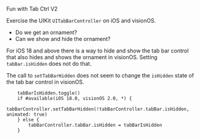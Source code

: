 Fun with Tab Ctrl V2

Exercise the UIKit `UITabBarController` on iOS and visionOS. 

- Do we get an ornament?
- Can we show and hide the ornament?

For iOS 18 and above there is a way to hide and show the tab bar control that also hides and shows the ornament in visionOS. Setting `tabBar.isHidden` does not do that.

The call to `setTabBarHidden` does not seem to change the `isHidden` state of the tab bar control in visionOS.

```
    tabBarIsHidden.toggle()
    if #available(iOS 18.0, visionOS 2.0, *) {
        tabBarController.setTabBarHidden(!tabBarController.tabBar.isHidden, animated: true)
    } else {
        tabBarController.tabBar.isHidden = tabBarIsHidden
    }
```

